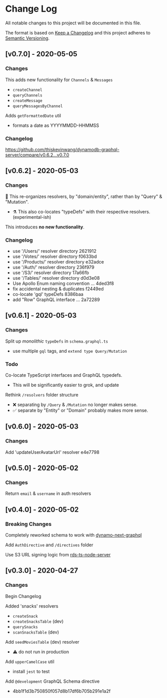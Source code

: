 # Change Log

All notable changes to this project will be documented in this file.

The format is based on [Keep a Changelog](http://keepachangelog.com/) and this project adheres to [Semantic Versioning](http://semver.org/).

## [v0.7.0] - 2020-05-05

### Changes

This adds new functionality for `Channels` & `Messages`

- `createChannel`
- `queryChannels`
- `createMessage`
- `queryMessagesByChannel`

Adds `getFormattedDate` util

- formats a date as YYYYMMDD-HHMMSS

### Changelog

https://github.com/thiskevinwang/dynamodb-graphql-server/compare/v0.6.2...v0.7.0

## [v0.6.2] - 2020-05-03

### Changes

:art: This re-organizes resolvers, by "domain/entity", rather than by "Query" & "Mutation".

- :alembic: This also co-locates "typeDefs" with their respective resolvers. (experimental-ish)

This introduces **no new functionality**.

### Changelog

- use '/Users/' resolver directory 2621912
- use '/Votes/' resolver directory f0633bd
- use '/Products/' resolver directory e32adce
- use '/Auth/' resolver directory 236f979
- use '/S3/' resolver directory 17a66fb
- use '/Tables/' resolver directory d0d3e08
- Use Apollo Enum naming convention … 4ded3f8
- fix accidental nesting & duplicates f2449ed
- co-locate 'gql' typeDefs 8386baa
- add "Row" GraphQL interface … 2a72289

## [v0.6.1] - 2020-05-03

### Changes

Split up _monolithic_ `typeDefs` in `schema.graphql.ts`

- use multiple `gql` tags, and `extend type Query/Mutation`

### Todo

Co-locate TypeScript interfaces and GraphQL typedefs.

- This will be significantly easier to grok, and update

Rethink `/resolvers` folder structure

- ❌ separating by `/Query` & `/Mutation` no longer makes sense.
- ✅ separate by "Entity" or "Domain" probably makes more sense.

## [v0.6.0] - 2020-05-03

### Changes

Add 'updateUserAvatarUrl' resolver e4e7798

## [v0.5.0] - 2020-05-02

### Changes

Return `email` & `username` in auth resolvers

## [v0.4.0] - 2020-05-02

### Breaking Changes

Completely reworked schema to work with [dynamo-next-graphql](https://github.com/thiskevinwang/dynamo-next-graphql)

Add `AuthDirective` and `/directives` folder

Use S3 URL signing logic from [rds-ts-node-server](https://github.com/thiskevinwang/rds-ts-node-server)

## [v0.3.0] - 2020-04-27

### Changes

Begin Changelog

Added 'snacks' resolvers

- `createSnack`
- `createSnacksTable` (dev)
- `querySnacks`
- `scanSnacksTable` (dev)

Add `seedMoviesTable` (dev) resolver

- ⚠️ do not run in production

Add `upperCamelCase` util

- install `jest` to test

Add `@development` GraphQL Schema directive

- 4bb1f1d3b750850f057d8b17df6b705b291e1a2f
